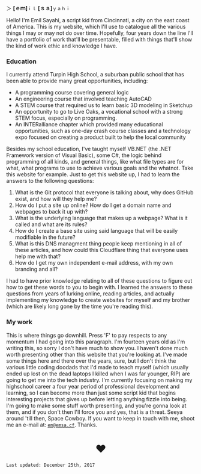 ＞ __[ｅｍ]__`ｉｌ` __[ｓａ]__`ｙａｈｉ`

Hello! I'm Emil Sayahi, a script kid from Cincinnati, a city on the east coast of America. This is my website, which I'll use to catalogue all the various things I may or may not do over time. Hopefully, four years down the line I'll have a portfolio of work that'll be presentable, filled with things that'll show the kind of work ethic and knowledge I have. 

### Education

I currently attend Turpin High School, a suburban public school that has been able to provide many great opportunities, including:
- A programming course covering general logic
- An engineering course that involved teaching AutoCAD
- A STEM course that required us to learn basic 3D modeling in Sketchup
- An opportunity to go to Live Oaks, a vocational school with a strong STEM focus, especially on programming.
- An INTERalliance chapter which provided many educational opportunities, such as one-day crash course classes and a technology expo focused on creating a product built to help the local community

Besides my school education, I've taught myself VB.NET (the .NET Framework version of Visual Basic), some C#, the logic behind programming of all kinds, and general things, like what file types are for what, what programs to use to achieve various goals and the whatnot. Take this website for example. Just to get this website up, I had to learn the answers to the following questions:
1. What is the Git protocol that everyone is talking about, why does GitHub exist, and how will they help me?
2. How do I put a site up online? How do I get a domain name and webpages to back it up with?
3. What is the underlying language that makes up a webpage? What is it called and what are its rules?
4. How do I create a base site using said language that will be easily modifiable in the future?
5. What is this DNS managment thing people keep mentioning in all of these articles, and how could this Cloudflare thing that everyone uses help me with that?
6. How do I get my own independent e-mail address, with my own branding and all?

I had to have prior knowledge relating to all of these questions to figure out how to get these words to you to begin with. I learned the answers to these questions from years of lurking online, reading articles, and actually implementing my knowledge to create websites for myself and my brother (which are likely long gone by the time you're reading this).

### My work
This is where things go downhill. Press 'F' to pay respects to any momentum I had going into this paragraph. I'm fourteen years old as I'm writing this, so sorry I don't have much to show you. I haven't done much worth presenting other than this website that you're looking at. I've made some things here and there over the years, sure, but I don't think the various little coding doodads that I'd made to teach myself (which usually ended up lost on the dead laptops I killed when I was far younger, RIP) are going to get me into the tech industry. I'm currently focusing on making my highschool career a four year period of professional development and learning, so I can become more than just some script kid that begins interesting projects that gives up before letting anything fizzle into being. I'm going to make some stuff worth presenting, and you're gonna look at them, and if you don't then I'll force you and yes, that is a threat. Seeya around 'till then, Space Cowboy. If you want to keep in touch with me, shoot me an e-mail at: [`em@emsa.cf`](mailto:em@emsa.cf). Thanks.
<h1 align="center">♥</h1>

```
Last updated: December 25th, 2017
```
